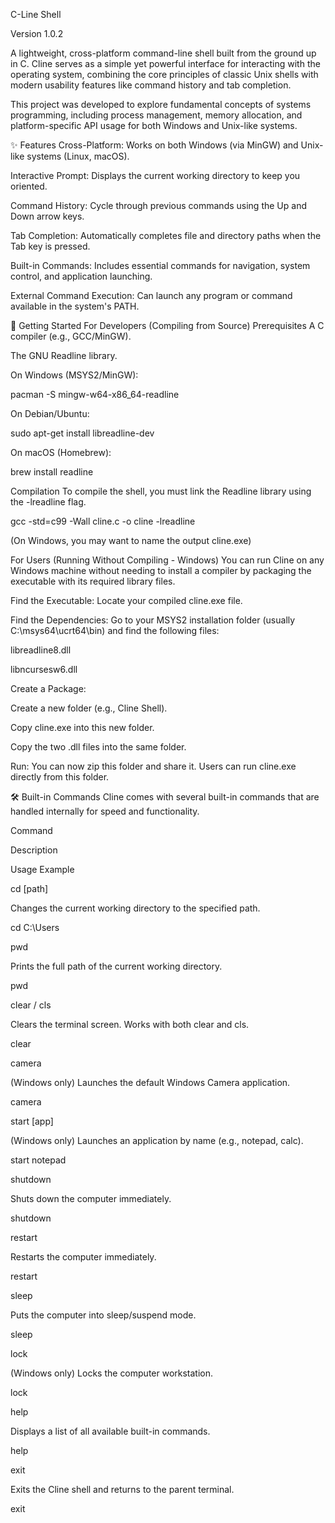 C-Line Shell

Version 1.0.2

A lightweight, cross-platform command-line shell built from the ground up in C. Cline serves as a simple yet powerful interface for interacting with the operating system, combining the core principles of classic Unix shells with modern usability features like command history and tab completion.

This project was developed to explore fundamental concepts of systems programming, including process management, memory allocation, and platform-specific API usage for both Windows and Unix-like systems.

✨ Features
Cross-Platform: Works on both Windows (via MinGW) and Unix-like systems (Linux, macOS).

Interactive Prompt: Displays the current working directory to keep you oriented.

Command History: Cycle through previous commands using the Up and Down arrow keys.

Tab Completion: Automatically completes file and directory paths when the Tab key is pressed.

Built-in Commands: Includes essential commands for navigation, system control, and application launching.

External Command Execution: Can launch any program or command available in the system's PATH.

🚀 Getting Started
For Developers (Compiling from Source)
Prerequisites
A C compiler (e.g., GCC/MinGW).

The GNU Readline library.

On Windows (MSYS2/MinGW):

pacman -S mingw-w64-x86_64-readline

On Debian/Ubuntu:

sudo apt-get install libreadline-dev

On macOS (Homebrew):

brew install readline

Compilation
To compile the shell, you must link the Readline library using the -lreadline flag.

gcc -std=c99 -Wall cline.c -o cline -lreadline

(On Windows, you may want to name the output cline.exe)

For Users (Running Without Compiling - Windows)
You can run Cline on any Windows machine without needing to install a compiler by packaging the executable with its required library files.

Find the Executable: Locate your compiled cline.exe file.

Find the Dependencies: Go to your MSYS2 installation folder (usually C:\msys64\ucrt64\bin\) and find the following files:

libreadline8.dll

libncursesw6.dll

Create a Package:

Create a new folder (e.g., Cline Shell).

Copy cline.exe into this new folder.

Copy the two .dll files into the same folder.

Run: You can now zip this folder and share it. Users can run cline.exe directly from this folder.

🛠️ Built-in Commands
Cline comes with several built-in commands that are handled internally for speed and functionality.

Command

Description

Usage Example

cd [path]

Changes the current working directory to the specified path.

cd C:\Users

pwd

Prints the full path of the current working directory.

pwd

clear / cls

Clears the terminal screen. Works with both clear and cls.

clear

camera

(Windows only) Launches the default Windows Camera application.

camera

start [app]

(Windows only) Launches an application by name (e.g., notepad, calc).

start notepad

shutdown

Shuts down the computer immediately.

shutdown

restart

Restarts the computer immediately.

restart

sleep

Puts the computer into sleep/suspend mode.

sleep

lock

(Windows only) Locks the computer workstation.

lock

help

Displays a list of all available built-in commands.

help

exit

Exits the Cline shell and returns to the parent terminal.

exit

